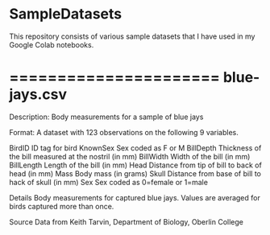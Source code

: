# SampleDatasets

This repository consists of various sample datasets that I have used in my Google Colab notebooks.

======================
 blue-jays.csv 
======================

Description: Body measurements for a sample of blue jays

Format:
A dataset with 123 observations on the following 9 variables.

BirdID	          ID tag for bird
KnownSex	        Sex coded as F or M
BillDepth	        Thickness of the bill measured at the nostril (in mm)
BillWidth	        Width of the bill (in mm)
BillLength	      Length of the bill (in mm)
Head	            Distance from tip of bill to back of head (in mm)
Mass	            Body mass (in grams)
Skull	            Distance from base of bill to hack of skull (in mm)
Sex	              Sex coded as 0=female or 1=male

Details
Body measurements for captured blue jays. Values are averaged for birds captured more than once.

Source
Data from Keith Tarvin, Department of Biology, Oberlin College

